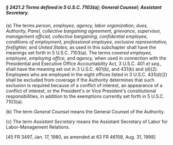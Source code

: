 ##### § 2421.2 Terms defined in 5 U.S.C. 7103(a); General Counsel; Assistant Secretary. #####

(a) The terms *person, employee, agency, labor organization, dues, Authority, Panel, collective bargaining agreement, grievance, supervisor, management official, collective bargaining, confidential employee, conditions of employment, professional employee, exclusive representative, firefighter,* and *United States,* as used in this subchapter shall have the meanings set forth in 5 U.S.C. 7103(a). The terms *covered employee, employee, employing office,* and *agency,* when used in connection with the Presidential and Executive Office Accountability Act, 3 U.S.C. 401 *et seq.,* shall have the meaning set out in 3 U.S.C. 401(b), and 431(b) and (d)(2). Employees who are employed in the eight offices listed in 3 U.S.C. 431(d)(2) shall be excluded from coverage if the Authority determines that such exclusion is required because of a conflict of interest, an appearance of a conflict of interest, or the President's or Vice President's constitutional responsibilities, in addition to the exemptions currently set forth in 5 U.S.C. 7103(a).

(b) The term *General Counsel* means the General Counsel of the Authority.

(c) The term *Assistant Secretary* means the Assistant Secretary of Labor for Labor-Management Relations.

[45 FR 3497, Jan. 17, 1980, as amended at 63 FR 46158, Aug. 31, 1998]